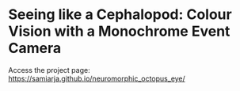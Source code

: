 # Seeing like a Cephalopod: Colour Vision with a Monochrome Event Camera

Access the project page: https://samiarja.github.io/neuromorphic_octopus_eye/



